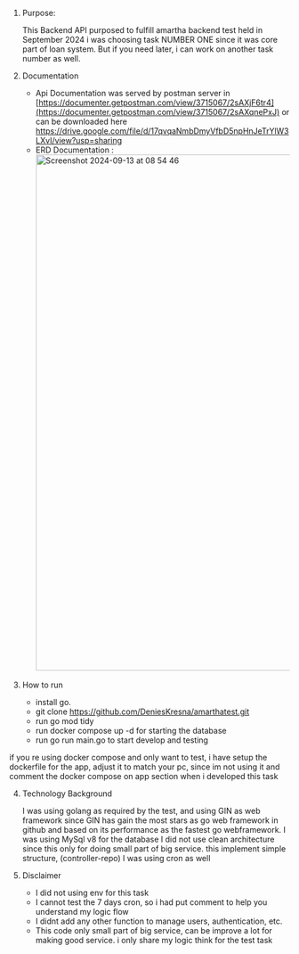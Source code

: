 1. Purpose:
   
   This Backend API purposed to fulfill amartha backend test held in September 2024
   i was choosing task NUMBER ONE since it was core part of loan system. But if you need later, i can work on another task number as well.
2. Documentation
   
   - Api Documentation was served by postman server in [https://documenter.getpostman.com/view/3715067/2sAXjF6tr4](https://documenter.getpostman.com/view/3715067/2sAXqnePxJ)
     or can be downloaded here https://drive.google.com/file/d/17qvqaNmbDmyVfbD5npHnJeTrYlW3LXvI/view?usp=sharing
   - ERD Documentation :
     <img width="926" alt="Screenshot 2024-09-13 at 08 54 46" src="https://github.com/user-attachments/assets/43919570-52d6-4afc-a673-9dc2d6f98e9a">

3. How to run
   - install go.
   - git clone https://github.com/DeniesKresna/amarthatest.git
   - run go mod tidy
   - run docker compose up -d for starting the database
   - run go run main.go to start develop and testing
     
  if you re using docker compose and only want to test, i have setup the dockerfile for the app, adjust it to match your pc, since im not using it and comment the docker compose on app section when i developed this task

4. Technology Background
   
   I was using golang as required by the test, and using GIN as web framework since GIN has gain the most stars as go web framework in github and based on its performance as the fastest go webframework.
   I was using MySql v8 for the database
   I did not use clean architecture since this only for doing small part of big service. this implement simple structure, (controller-repo)
   I was using cron as well

5. Disclaimer
   - I did not using env for this task
   - I cannot test the 7 days cron, so i had put comment to help you understand my logic flow
   - I didnt add any other function to manage users, authentication, etc.
   - This code only small part of big service, can be improve a lot for making good service. i only share my logic think for the test task

   
